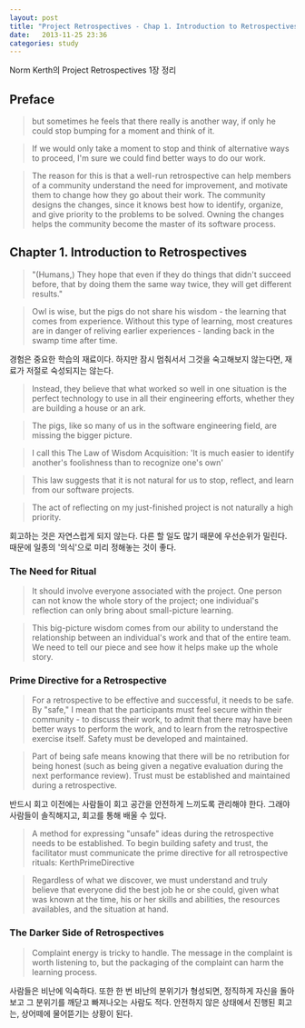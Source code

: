 ```yaml
---
layout: post
title: "Project Retrospectives - Chap 1. Introduction to Retrospectives"
date:   2013-11-25 23:36
categories: study
---
```


Norm Kerth의 Project Retrospectives 1장 정리

## Preface

> but sometimes he feels that there really is another way, if only he could stop bumping for a moment and think of it.

> If we would only take a moment to stop and think of alternative ways to proceed, I'm sure we could find better ways to do our work.

> The reason for this is that a well-run retrospective can help members of a community understand the need for improvement, and motivate them to change how they go about their work. The community designs the changes, since it knows best how to identify, organize, and give priority to the problems to be solved. Owning the changes helps the community become the master of its software process.

## Chapter 1. Introduction to Retrospectives


> "(Humans,) They hope that even if they do things that didn't succeed before, that by doing them the same way twice, they will get different results."

> Owl is wise, but the pigs do not share his wisdom - the learning that comes from experience. Without this type of learning, most creatures are in danger of reliving earlier experiences - landing back in the swamp time after time.

경험은 중요한 학습의 재료이다. 하지만 잠시 멈춰서서 그것을 숙고해보지 않는다면, 재료가 저절로 숙성되지는 않는다.


> Instead, they believe that what worked so well in one situation is the perfect technology to use in all their engineering efforts, whether they are building a house or an ark.

> The pigs, like so many of us in the software engineering field, are missing the bigger picture.

> I call this The Law of Wisdom Acquisition: 'It is much easier to identify another's foolishness than to recognize one's own'

> This law suggests that it is not natural for us to stop, reflect, and learn from our software projects.

> The act of reflecting on my just-finished project is not naturally a high priority.

회고하는 것은 자연스럽게 되지 않는다. 다른 할 일도 많기 때문에 우선순위가 밀린다. 때문에 일종의 '의식'으로 미리 정해놓는 것이 좋다.


### The Need for Ritual

> It should involve everyone associated with the project. One person can not know the whole story of the project; one individual's reflection can only bring about small-picture learning.

> This big-picture wisdom comes from our ability to understand the relationship between an individual's work and that of the entire team. We need to tell our piece and see how it helps make up the whole story.


### Prime Directive for a Retrospective

> For a retrospective to be effective and successful, it needs to be safe. By "safe," I mean that the participants must feel secure within their community - to discuss their work, to admit that there may have been better ways to perform the work, and to learn from the retrospective exercise itself. Safety must be developed and maintained.

> Part of being safe means knowing that there will be no retribution for being honest (such as being given a negative evaluation during the next performance review). Trust must be established and maintained during a retrospective.

반드시 회고 이전에는 사람들이 회고 공간을 안전하게 느끼도록 관리해야 한다. 그래야 사람들이 솔직해지고, 회고를 통해 배울 수 있다.

> A method for expressing "unsafe" ideas during the retrospective needs to be established. To begin building safety and trust, the facilitator must communicate the prime directive for all retrospective rituals: KerthPrimeDirective

> Regardless of what we discover, we must understand and truly believe that everyone did the best job he or she could, given what was known at the time, his or her skills and abilities, the resources availables, and the situation at hand.


### The Darker Side of Retrospectives

> Complaint energy is tricky to handle. The message in the complaint is worth listening to, but the packaging of the complaint can harm the learning process.

사람들은 비난에 익숙하다. 또한 한 번 비난의 분위기가 형성되면, 정직하게 자신을 돌아보고 그 분위기를 깨닫고 빠져나오는 사람도 적다. 안전하지 않은 상태에서 진행된 회고는, 상어떼에 물어뜯기는 상황이 된다.
